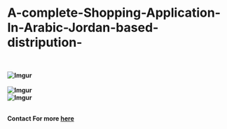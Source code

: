 # A-complete-Shopping-Application-In-Arabic-Jordan-based-distripution-
<br  ><b><div width="50" height="50" > ![Imgur](https://raw.githubusercontent.com/RashedAlkhatib/A-complete-Shopping-Application-In-Arabic-Jordan-based-distripution-/master/Webp.net-resizeimage%20(15).png)</div>
 <br ><b> ![Imgur](https://raw.githubusercontent.com/RashedAlkhatib/A-complete-Shopping-Application-In-Arabic-Jordan-based-distripution-/master/screen.jpg)
 <br><b> ![Imgur](https://raw.githubusercontent.com/RashedAlkhatib/A-complete-Shopping-Application-In-Arabic-Jordan-based-distripution-/master/screen2.jpg)
 
  
<br><b> Contact For more
  <a href="http://rashedalkhatib.epizy.com/" >here</a>

